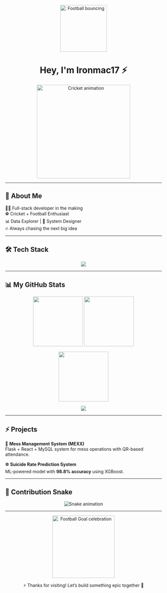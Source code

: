 <!-- Animated Football Intro -->
<p align="center">
  <img src="https://media.giphy.com/media/l0MYt5jPR6QX5pnqM/giphy.gif" width="150px" alt="Football bouncing">
</p>

<h1 align="center">Hey, I'm Ironmac17 ⚡</h1>

<p align="center">
  <img src="https://media.giphy.com/media/j5QcmXoFWl4Q0/giphy.gif" width="300px" alt="Cricket animation">
</p>

---

## 🚀 About Me  

👨‍💻 Full-stack developer in the making  
⚽ Cricket + Football Enthusiast  
📊 Data Explorer | 📡 System Designer  
🔥 Always chasing the next big idea  

---

## 🛠️ Tech Stack  

<p align="center">
  <img src="https://skillicons.dev/icons?i=cpp,python,java,js,html,css,react,nodejs,mysql,git,figma,vscode&perline=6" />
</p>

---

## 📊 My GitHub Stats  

<p align="center">
  <img src="https://github-readme-stats.vercel.app/api?username=Ironmac17&show_icons=true&theme=radical" height="160"/>
  <img src="https://github-readme-stats.vercel.app/api/top-langs/?username=Ironmac17&layout=compact&theme=radical" height="160"/>
</p>

<p align="center">
  <img src="https://streak-stats.demolab.com?user=Ironmac17&theme=radical&hide_border=true" height="160"/>
</p>

<p align="center">
  <img src="https://github-readme-activity-graph.vercel.app/graph?username=Ironmac17&theme=react-dark" />
</p>

---

## ⚡ Projects  

🏏 **Mess Management System (MEXX)**  
Flask + React + MySQL system for mess operations with QR-based attendance.  

⚽ **Suicide Rate Prediction System**  
ML-powered model with **98.8% accuracy** using XGBoost.  

---

## 🐍 Contribution Snake  

<p align="center">
  <img src="https://raw.githubusercontent.com/Ironmac17/Ironmac17/output/github-contribution-grid-snake.svg" alt="Snake animation" />
</p>

---

<p align="center">
  <img src="https://media.giphy.com/media/fuJPZBIIqzbt1kAYVc/giphy.gif" width="200px" alt="Football Goal celebration">
</p>

<p align="center">
⚡ Thanks for visiting! Let’s build something epic together 🚀
</p>

